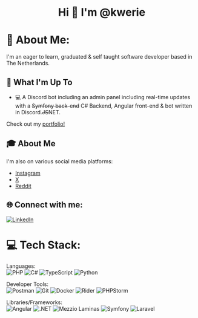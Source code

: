 <!---
kwerie/kwerie is a ✨ special ✨ repository because its `README.md` (this file) appears on your GitHub profile.
You can click the Preview link to take a look at your changes.
--->
<h1 align="center">Hi 👋 I'm @kwerie</h1>

# 💫 About Me:
I'm an eager to learn, graduated & self taught software developer based in The Netherlands.

## 🚀 What I'm Up To

- 💻 A Discord bot including an admin panel including real-time updates with a ~~Symfony back-end~~ C# Backend, Angular front-end & bot written in Discord.~~JS~~NET.

Check out my [portfolio!](https://kwerie.dev/)

## 🎓 About Me

I'm also on various social media platforms:

- [Instagram](kwerieonig)
- [X](https://www.x.com/kwerieonx)
- [Reddit](https://www.reddit.com/u/kwerie)


## 🌐 Connect with me:
[![LinkedIn](https://img.shields.io/badge/LinkedIn-%230077B5.svg?logo=linkedin&logoColor=white)](https://www.linkedin.com/in/ricohermsen/)

# 💻 Tech Stack:
Languages: \
![PHP](https://img.shields.io/badge/PHP-yes?style=for-the-badge&logo=php&logoColor=white&logoSize=auto&labelColor=%23777BB4&color=%23777BB4)
![C#](https://img.shields.io/badge/C%23-yes?style=for-the-badge&logo=csharp&logoSize=auto&labelColor=%23512BD4&color=%23512BD4) 
![TypeScript](https://img.shields.io/badge/TypeScript-yes?style=for-the-badge&logo=typescript&logoColor=white&logoSize=auto&labelColor=%233178C6&color=%233178C6) 
![Python](https://img.shields.io/badge/python-%233776AB.svg?style=for-the-badge&logo=python&logoColor=white)

Developer Tools: \
![Postman](https://img.shields.io/badge/Postman-FF6C37?style=for-the-badge&logo=postman&logoColor=white) 
![Git](https://img.shields.io/badge/git-%23F05033.svg?style=for-the-badge&logo=git&logoColor=white)
![Docker](https://img.shields.io/badge/docker-%230db7ed.svg?style=for-the-badge&logo=docker&logoColor=white) 
![Rider](https://img.shields.io/badge/Rider-yes?style=for-the-badge&logo=rider&logoColor=white&logoSize=auto&labelColor=%23000000&color=%23000000)
![PHPStorm](https://img.shields.io/badge/PHPStorm-yes?style=for-the-badge&logo=phpstorm&logoColor=white&logoSize=auto&labelColor=%23000000&color=%23000000)

Libraries/Frameworks: \
![Angular](https://img.shields.io/badge/Angular-yes?style=for-the-badge&logo=angular&logoColor=white&logoSize=auto&labelColor=%230F0F11&color=%230F0F11)
![.NET](https://img.shields.io/badge/.NET-yes?style=for-the-badge&logo=dotnet&logoColor=white&logoSize=auto&labelColor=%23512BD4&color=%23512BD4)
![Mezzio Laminas](https://img.shields.io/badge/Mezzio-Laminas-yes?style=for-the-badge&logoColor=white&logoSize=auto&labelColor=%23000000&color=%23000000)
![Symfony](https://img.shields.io/badge/Symfony-yes?style=for-the-badge&logo=symfony&logoColor=white&logoSize=auto&labelColor=%23000000&color=%23000000)
![Laravel](https://img.shields.io/badge/Laravel-bleh?style=for-the-badge&logo=laravel&logoColor=white&logoSize=auto&labelColor=%23FF2D20&color=%23FF2D20)
